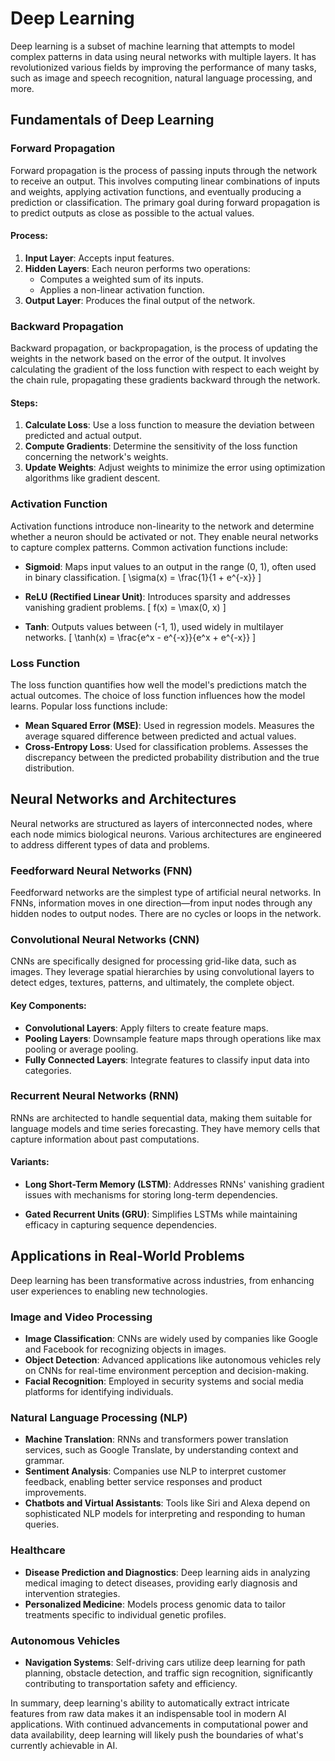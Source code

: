 # Deep Learning

Deep learning is a subset of machine learning that attempts to model complex patterns in data using neural networks with multiple layers. It has revolutionized various fields by improving the performance of many tasks, such as image and speech recognition, natural language processing, and more.

## Fundamentals of Deep Learning

### Forward Propagation

Forward propagation is the process of passing inputs through the network to receive an output. This involves computing linear combinations of inputs and weights, applying activation functions, and eventually producing a prediction or classification. The primary goal during forward propagation is to predict outputs as close as possible to the actual values.

#### Process:

1. **Input Layer**: Accepts input features.
2. **Hidden Layers**: Each neuron performs two operations:
   - Computes a weighted sum of its inputs.
   - Applies a non-linear activation function.
3. **Output Layer**: Produces the final output of the network.

### Backward Propagation

Backward propagation, or backpropagation, is the process of updating the weights in the network based on the error of the output. It involves calculating the gradient of the loss function with respect to each weight by the chain rule, propagating these gradients backward through the network.

#### Steps:

1. **Calculate Loss**: Use a loss function to measure the deviation between predicted and actual output.
2. **Compute Gradients**: Determine the sensitivity of the loss function concerning the network's weights.
3. **Update Weights**: Adjust weights to minimize the error using optimization algorithms like gradient descent.

### Activation Function

Activation functions introduce non-linearity to the network and determine whether a neuron should be activated or not. They enable neural networks to capture complex patterns. Common activation functions include:

- **Sigmoid**: Maps input values to an output in the range (0, 1), often used in binary classification.
  \[
  \sigma(x) = \frac{1}{1 + e^{-x}}
  \]

- **ReLU (Rectified Linear Unit)**: Introduces sparsity and addresses vanishing gradient problems.
  \[
  f(x) = \max(0, x)
  \]

- **Tanh**: Outputs values between (-1, 1), used widely in multilayer networks.
  \[
  \tanh(x) = \frac{e^x - e^{-x}}{e^x + e^{-x}}
  \]

### Loss Function

The loss function quantifies how well the model's predictions match the actual outcomes. The choice of loss function influences how the model learns. Popular loss functions include:

- **Mean Squared Error (MSE)**: Used in regression models. Measures the average squared difference between predicted and actual values.
- **Cross-Entropy Loss**: Used for classification problems. Assesses the discrepancy between the predicted probability distribution and the true distribution.

## Neural Networks and Architectures

Neural networks are structured as layers of interconnected nodes, where each node mimics biological neurons. Various architectures are engineered to address different types of data and problems.

### Feedforward Neural Networks (FNN)

Feedforward networks are the simplest type of artificial neural networks. In FNNs, information moves in one direction—from input nodes through any hidden nodes to output nodes. There are no cycles or loops in the network.

### Convolutional Neural Networks (CNN)

CNNs are specifically designed for processing grid-like data, such as images. They leverage spatial hierarchies by using convolutional layers to detect edges, textures, patterns, and ultimately, the complete object.

#### Key Components:

- **Convolutional Layers**: Apply filters to create feature maps.
- **Pooling Layers**: Downsample feature maps through operations like max pooling or average pooling.
- **Fully Connected Layers**: Integrate features to classify input data into categories.

### Recurrent Neural Networks (RNN)

RNNs are architected to handle sequential data, making them suitable for language models and time series forecasting. They have memory cells that capture information about past computations.

#### Variants:

- **Long Short-Term Memory (LSTM)**: Addresses RNNs' vanishing gradient issues with mechanisms for storing long-term dependencies.
  
- **Gated Recurrent Units (GRU)**: Simplifies LSTMs while maintaining efficacy in capturing sequence dependencies.

## Applications in Real-World Problems

Deep learning has been transformative across industries, from enhancing user experiences to enabling new technologies.

### Image and Video Processing

- **Image Classification**: CNNs are widely used by companies like Google and Facebook for recognizing objects in images.
- **Object Detection**: Advanced applications like autonomous vehicles rely on CNNs for real-time environment perception and decision-making.
- **Facial Recognition**: Employed in security systems and social media platforms for identifying individuals.

### Natural Language Processing (NLP)

- **Machine Translation**: RNNs and transformers power translation services, such as Google Translate, by understanding context and grammar.
- **Sentiment Analysis**: Companies use NLP to interpret customer feedback, enabling better service responses and product improvements.
- **Chatbots and Virtual Assistants**: Tools like Siri and Alexa depend on sophisticated NLP models for interpreting and responding to human queries.

### Healthcare

- **Disease Prediction and Diagnostics**: Deep learning aids in analyzing medical imaging to detect diseases, providing early diagnosis and intervention strategies.
- **Personalized Medicine**: Models process genomic data to tailor treatments specific to individual genetic profiles.

### Autonomous Vehicles

- **Navigation Systems**: Self-driving cars utilize deep learning for path planning, obstacle detection, and traffic sign recognition, significantly contributing to transportation safety and efficiency.

In summary, deep learning's ability to automatically extract intricate features from raw data makes it an indispensable tool in modern AI applications. With continued advancements in computational power and data availability, deep learning will likely push the boundaries of what's currently achievable in AI.